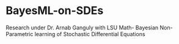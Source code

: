 # BayesML-on-SDEs
Research under Dr. Arnab Ganguly with LSU Math- Bayesian Non-Parametric learning of Stochastic Differential Equations
